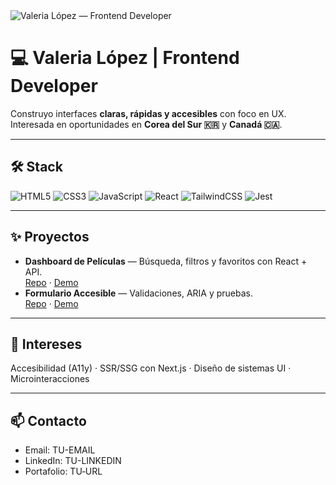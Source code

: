 <!-- Banner -->
<img src="banner-green.svg" alt="Valeria López — Frontend Developer"/>

# 💻 Valeria López | Frontend Developer

Construyo interfaces **claras, rápidas y accesibles** con foco en UX.  
Interesada en oportunidades en **Corea del Sur 🇰🇷** y **Canadá 🇨🇦**.

---

## 🛠 Stack
![HTML5](https://img.shields.io/badge/HTML5-E34F26?style=flat&logo=html5&logoColor=white)
![CSS3](https://img.shields.io/badge/CSS3-1572B6?style=flat&logo=css3&logoColor=white)
![JavaScript](https://img.shields.io/badge/JavaScript-F7DF1E?style=flat&logo=javascript&logoColor=black)
![React](https://img.shields.io/badge/React-20232A?style=flat&logo=react&logoColor=61DAFB)
![TailwindCSS](https://img.shields.io/badge/TailwindCSS-06B6D4?style=flat&logo=tailwindcss&logoColor=white)
![Jest](https://img.shields.io/badge/Jest-C21325?style=flat&logo=jest&logoColor=white)

---

## ✨ Proyectos
- **Dashboard de Películas** — Búsqueda, filtros y favoritos con React + API.  
  [Repo](#) · [Demo](#)
- **Formulario Accesible** — Validaciones, ARIA y pruebas.  
  [Repo](#) · [Demo](#)

---

## 🔎 Intereses
Accesibilidad (A11y) · SSR/SSG con Next.js · Diseño de sistemas UI · Microinteracciones

---

## 📫 Contacto
- Email: TU-EMAIL  
- LinkedIn: TU-LINKEDIN  
- Portafolio: TU‑URL
